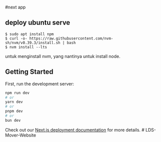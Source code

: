 #next app
## deploy ubuntu serve

```
$ sudo apt install npm
$ curl -o- https://raw.githubusercontent.com/nvm-sh/nvm/v0.39.3/install.sh | bash
$ nvm install --lts
```
untuk menginstall nvm, yang nantinya untuk install node.



## Getting Started

First, run the development server:

```bash
npm run dev
# or
yarn dev
# or
pnpm dev
# or
bun dev
```

Check out our [Next.js deployment documentation](https://nextjs.org/docs/app/building-your-application/deploying) for more details.
#   L D S - M o v e r - W e b s i t e 
 
 
